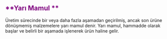 <h2>
<span style="color: purple;">
 **Yarı Mamul **
</span>
</h2>
Üretim sürecinde bir veya daha fazla aşamadan geçirilmiş, ancak son ürüne dönüşmemiş malzemelere yarı mamul denir.
Yarı mamul, hammadde olarak başlar ve belirli bir aşamada işlenerek ürün haline gelir.